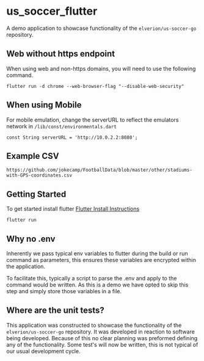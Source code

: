 # us_soccer_flutter

A demo application to showcase functionality of the `elverion/us-soccer-go` repository.

## Web without https endpoint
When using web and non-https domains, you will need to use the following command.
```
flutter run -d chrome --web-browser-flag "--disable-web-security"
```
## When using Mobile
For mobile emulation, change the serverURL to reflect the emulators network in `/lib/const/environmentals.dart`
```
const String serverURL = 'http://10.0.2.2:8080';
```
## Example CSV
```
https://github.com/jokecamp/FootballData/blob/master/other/stadiums-with-GPS-coordinates.csv
```

## Getting Started

To get started install flutter [Flutter Install Instructions](https://docs.flutter.dev/get-started/install?_gl=1*l0frce*_up*MQ..&gclid=Cj0KCQjw0_WyBhDMARIsAL1Vz8uXDij_vyuVljvkSMGVpd4TiZCCQbv1PUZ904NJoIBYw-YFJxz7ifwaAtruEALw_wcB&gclsrc=aw.ds)

```
flutter run
```

## Why no .env
Inherently we pass typical env variables to flutter during the build or run command as parameters, this ensures these variables are encrypted within the application. 

To facilitate this, typically a script to parse the .env and apply to the command would be written. As this is a demo we have opted to skip this step and simply store those variables in a file.

## Where are the unit tests?
This application was constructed to showcase the functionality of the `elverion/us-soccer-go` repository. It was developed in reaction to software being developed. Because of this no clear planning was preformed defining any of the functionality. Some test's will now be written, this is not typical of our usual development cycle.